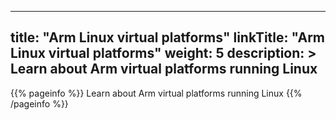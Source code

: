 
---
title: "Arm Linux virtual platforms"
linkTitle: "Arm Linux virtual platforms"
weight: 5
description: >
    Learn about Arm virtual platforms running Linux
---

{{% pageinfo %}}
Learn about Arm virtual platforms running Linux 
{{% /pageinfo %}}

